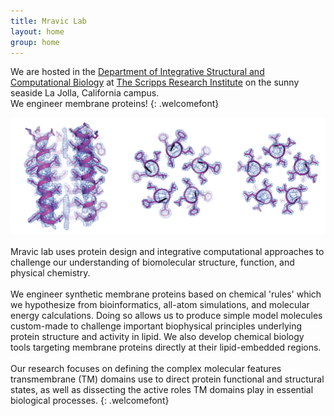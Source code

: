```yaml
---
title: Mravic Lab
layout: home
group: home
---
```


We are hosted in the [Department of Integrative Structural and Computational Biology](https://www.scripps.edu/science-and-medicine/research-departments/integrative-structural-and-computational-biology/) at [The Scripps Research Institute](https://www.scripps.edu/) on the sunny seaside La Jolla, California campus.
<br> We engineer membrane proteins! 
{: .welcomefont}
<br>
<div class="row">
<img class="img-fluid" src="static/img/xtal_pretty.png" alt="Figure">
</div> 

<br>
Mravic lab uses protein design and integrative computational approaches to challenge our understanding of biomolecular structure, function, and physical chemistry. 
<br><br>
We engineer synthetic membrane proteins based on chemical 'rules' which we hypothesize from bioinformatics, all-atom simulations, and molecular energy calculations.  Doing so allows us to produce simple model molecules custom-made to challenge important biophysical principles underlying protein structure and activity in lipid.   We also develop chemical biology tools targeting membrane proteins directly at their lipid-embedded regions. 
<br><br>
Our research focuses on defining the complex molecular features transmembrane (TM) domains use to direct protein functional and structural states, as well as dissecting the active roles TM domains play in essential biological processes.  
{: .welcomefont}

